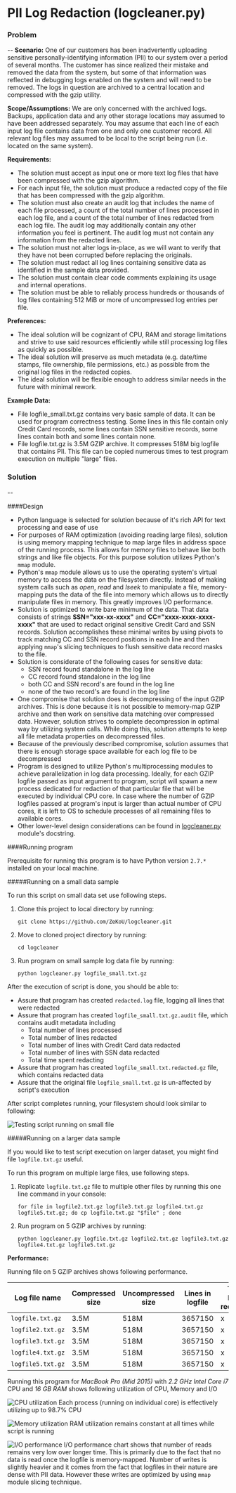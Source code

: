 # PII Log Redaction (logcleaner.py)

### Problem
--
**Scenario:** One of our customers has been inadvertently uploading sensitive personally-identifying information (PII) to our system over a period of several months. The customer has since realized their mistake and removed the data from the system, but some of that information was reflected in debugging logs enabled on the system and will need to be removed. The logs in question are archived to a central location and compressed with the gzip utility.

**Scope/Assumptions:** We are only concerned with the archived logs. Backups, application data and any other storage locations may assumed to have been addressed separately. You may assume that each line of each input log file contains data from one and only one customer record. All relevant log files may assumed to be local to the script being run (i.e. located on the same system).

**Requirements:**

- The solution must accept as input one or more text log files that have been compressed with the gzip algorithm.
- For each input file, the solution must produce a redacted copy of the file that has been compressed with the gzip algorithm.
- The solution must also create an audit log that includes the name of each file processed, a count of the total number of lines processed in each log file, and a count of the total number of lines redacted from each log file. The audit log may additionally contain any other information you feel is pertinent. The audit log must not contain any information from the redacted lines.
- The solution must not alter logs in-place, as we will want to verify that they have not been corrupted before replacing the originals.
- The solution must redact all log lines containing sensitive data as identified in the sample data provided.
- The solution must contain clear code comments explaining its usage and internal operations.
- The solution must be able to reliably process hundreds or thousands of log files containing 512 MiB or more of uncompressed log entries per file.

**Preferences:**

- The ideal solution will be cognizant of CPU, RAM and storage limitations and strive to use said resources efficiently while still processing log files as quickly as possible.
- The ideal solution will preserve as much metadata (e.g. date/time stamps, file ownership, file permissions, etc.) as possible from the original log files in the redacted copies.
- The ideal solution will be flexible enough to address similar needs in the future with minimal rework.

**Example Data:**

- File logfile_small.txt.gz contains very basic sample of data. It can be used for program correctness testing.
  Some lines in this file contain only Credit Card records, some lines contain SSN sensitive records,
  some lines contain both and some lines contain none.
- File logfile.txt.gz is 3.5M GZIP archive. It compresses 518M big logfile that contains PII.
  This file can be copied numerous times to test program execution on multiple "large" files.

### Solution
--

####Design

- Python language is selected for solution because of it's rich API for text processing and ease of use
- For purposes of RAM optimization (avoiding reading large files), solution is using memory mapping technique to map large files in address space of the running process. This allows for memory files to behave like both strings and like file objects. For this purpose solution utilizes Python's `mmap` module.
- Python's `mmap` module allows us to use the operating system's virtual memory to access the data on the filesystem directly. Instead of making system calls such as *open*, *read* and *lseek* to manipulate a file, memory-mapping puts the data of the file into memory which allows us to directly manipulate files in memory. This greatly improves I/O performance.
- Solution is optimized to write bare minimum of the data. That data consists of strings **SSN="xxx-xx-xxxx"** and **CC="xxxx-xxxx-xxxx-xxxx"** that are used to redact original sensitive Credit Card and SSN records. Solution accomplishes these minimal writes by using pivots to track matching CC and SSN record positions in each line and then applying `mmap`'s slicing techniques to flush sensitive data record masks to the file. 
- Solution is considerate of the following cases for sensitive data:
  - SSN record found standalone in the log line
  - CC record found standalone in the log line
  - both CC and SSN record's are found in the log line
  - none of the two record's are found in the log line
- One compromise that solution does is decompressing of the input GZIP archives. This is done because it is not possible to memory-map GZIP archive and then work on sensitive data matching over compressed data. However, solution strives to complete decompression in optimal way by utilizing system calls. While doing this, solution attempts to keep all file metadata properties on decompressed files.
- Because of the previously described compromise, solution assumes that there is enough storage space available for each log file to be decompressed
- Program is designed to utilize Python's multiprocessing modules to achieve parallelization in log data processing. Ideally, for each GZIP logfile passed as input argument to program, script will spawn a new process dedicated for redaction of that particular file that will be executed by individual CPU core. In case where the number of GZIP logfiles passed at program's input is larger than actual number of CPU cores, it is left to OS to schedule processes of all remaining files to available cores.
- Other lower-level design considerations can be found in [logcleaner.py](https://github.com/ZeKoU/logcleaner/blob/master/logcleaner.py) module's docstring.

####Running program

Prerequisite for running this program is to have Python version `2.7.*` installed on your local machine. 

#####Running on a small data sample

To run this script on small data set use following steps.

1. Clone this project to local directory by running:
   	
   	```
   	git clone https://github.com/ZeKoU/logcleaner.git
   	```
2. Move to cloned project directory by running:

   ```
   cd logcleaner
   ```
3. Run program on small sample log data file by running:
   
   ```
   python logcleaner.py logfile_small.txt.gz
   ```

After the execution of script is done, you should be able to:

* Assure that program has created `redacted.log` file, logging all lines that were redacted
* Assure that program has created `logfile_small.txt.gz.audit` file, which contains audit metadata including
  - Total number of lines processed
  - Total number of lines redacted
  - Total number of lines with Credit Card data redacted
  - Total number of lines with SSN data redacted
  - Total time spent redacting
* Assure that program has created `logfile_small.txt.redacted.gz` file, which contains redacted data
* Assure that the original file `logfile_small.txt.gz` is un-affected by script's execution

After script completes running, your filesystem should look similar to following:

![Testing script running on small file](https://github.com/ZeKoU/logcleaner/raw/master/images/Filesystem_logcleaner.png)


#####Running on a larger data sample

If you would like to test script execution on larger dataset, you might find file `logfile.txt.gz` useful. 

To run this program on multiple large files, use following steps.

1. Replicate `logfile.txt.gz` file to multiple other files by running this one line command in your console:
   
   ```
   for file in logfile2.txt.gz logfile3.txt.gz logfile4.txt.gz logfile5.txt.gz; do cp logfile.txt.gz "$file" ; done
   ```
2. Run program on 5 GZIP archives by running:
   
   ```
   python logcleaner.py logfile.txt.gz logfile2.txt.gz logfile3.txt.gz logfile4.txt.gz logfile5.txt.gz
   ```

**Performance:**

Running file on 5 GZIP archives shows following performance.

Log file name | Compressed size | Uncompressed size | Lines in logfile | Total lines redacted | SSN redacted lines | CC redacted lines | Time spent redacting |
------------- | ---------------- | ----------------- | ----------------- | ----------------- | ----------------- | ----------------- | ----------------- |
`logfile.txt.gz` | 3.5M | 518M | 3657150 | x | x | x | x |
`logfile2.txt.gz` | 3.5M | 518M | 3657150 | x | x | x | x |
`logfile3.txt.gz` | 3.5M | 518M | 3657150 | x | x | x | x |
`logfile4.txt.gz` | 3.5M | 518M | 3657150 | x | x | x | x |
`logfile5.txt.gz` | 3.5M | 518M | 3657150 | x | x | x | x |

Running this program for  *MacBook Pro (Mid 2015)* with *2.2 GHz Intel Core i7* CPU and *16 GB RAM* shows following utilization of CPU, Memory and I/O


![CPU utilization](https://github.com/ZeKoU/logcleaner/raw/master/images/CPU.png) Each process (running on individual core) is effectively utilizing up to 98.7% CPU

![Memory utilization](https://github.com/ZeKoU/logcleaner/raw/master/images/Memory.png) RAM utilization remains constant at all times while script is running

![I/O performance](https://github.com/ZeKoU/logcleaner/raw/master/images/IO.png) I/O performance chart shows that number of reads remains very low over longer time. This is primarily due to the fact that no data is read once the logfile is memory-mapped. Number of writes is slightly heavier and it comes from the fact that logfiles in  their nature are dense with PII data. However these writes are optimized by using `mmap` module slicing technique.




